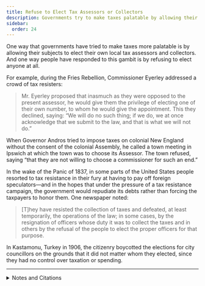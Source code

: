 ```yaml
---
title: Refuse to Elect Tax Assessors or Collectors
description: Governments try to make taxes palatable by allowing their subjects to elect tax assessors and collectors; subjects might refuse.
sidebar:
  order: 24
---
```

One way that governments have tried to make taxes more palatable is by allowing their subjects to elect their own local tax assessors and collectors.
And one way people have responded to this gambit is by refusing to elect anyone at all.

For example, during the Fries Rebellion, Commissioner Eyerley addressed a crowd of tax resisters:

> Mr. Eyerley proposed that inasmuch as they were opposed to the present assessor, he would give them the privilege of electing one of their own number, to whom he would give the appointment. This they declined, saying: “We will do no such thing; if we do, we at once acknowledge that we submit to the law, and that is what we will not do.”

When Governor Andros tried to impose taxes on colonial New England without the consent of the colonial Assembly, he called a town meeting in Ipswich at which the town was to choose its Assessor.
The town refused, saying “that they are not willing to choose a commissioner for such an end.”

In the wake of the Panic of 1837, in some parts of the United States people resorted to tax resistance in their fury at having to pay off foreign speculators—and in the hopes that under the pressure of a tax resistance campaign, the government would repudiate its debts rather than forcing the taxpayers to honor them.
One newspaper noted:

> [T]hey have resisted the collection of taxes and defeated, at least temporarily, the operations of the law; in some cases, by the resignation of officers whose duty it was to collect the taxes and in others by the refusal of the people to elect the proper officers for that purpose.

In Kastamonu, Turkey in 1906, the citizenry boycotted the elections for city councillors on the grounds that it did not matter whom they elected, since they had no control over taxation or spending.

<hr />

<details>
<summary>Notes and Citations</summary>

* Davis, W.W.H. <i>The Fries Rebellion</i> (1899), pp. 44–45
* Felt, Joseph B. <i>History of Ipswich, Essex, and Hamilton</i> (1834), p. 124
* <i>Morning Courier and New-York Enquirer</i> 8 June 1843 (untitled editorial)
* Kansu, Aykut <i>The Revolution of 1908 in Turkey</i> (1997), p. 32

</details>
